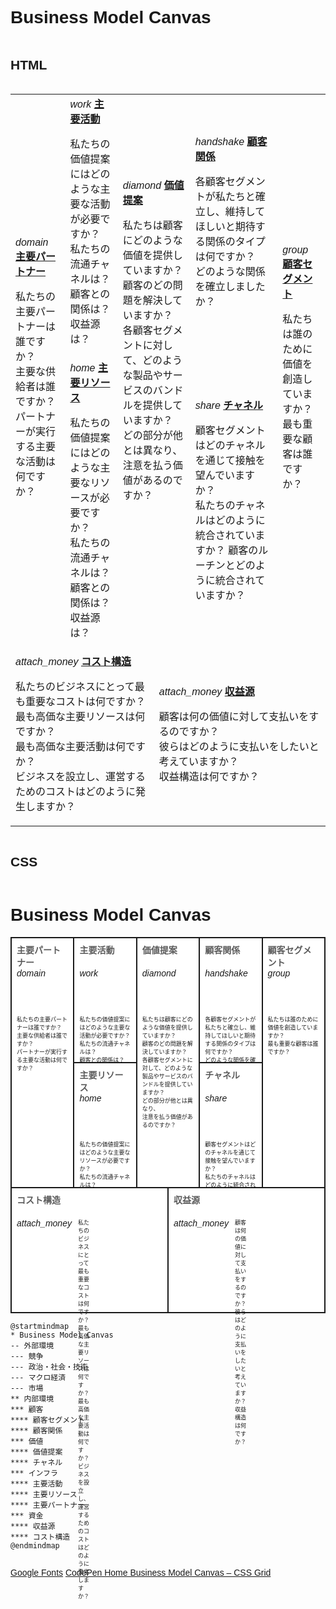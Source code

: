 # Business Model Canvas

<link href="https://fonts.googleapis.com/css2?family=Material+Icons" rel="stylesheet"></link>

<style>
  body {
  display: flex;
  flex-direction: column;
  font-family: sans-serif;
}

.wrapper {
  margin: auto;
  max-width: 960px;
  width: 100%;
}

.bmc {
  display: grid;
  grid: repeat(3, 200px) / repeat(10, 1fr);
}

.bmc,
.bmc > div {
  border: 1px solid;
  background: #fff;
}

.bmc > div {
  display: grid;
  position: relative;
  gap: 10px;
  grid-template-rows: 30px;
  grid-auto-rows: 65px;
  padding: 8px;
}

.bmc > div:nth-child(8),
.bmc > div:nth-child(9) {
  grid: 30px / repeat(5, 1fr);
}
.bmc > div:nth-child(8) h3,
.bmc > div:nth-child(9) h3 {
  grid-column: 1 / -1;
}


.bmc > div:nth-child(8) .note,
.bmc > div:nth-child(9) .note {
  grid-column: span 2;
}

.bmc h3 {
  margin: 0;
  font-size: 14px;
  color: #5b5b5b;
}

.desc {
  font-size: 9px;
  display: flex;
}

.note {
  padding: 15px;
  background: #F33C61;
  color: #fff;
  font-size: 14px;
  display: flex;
  align-items: center;
  justify-content: center;
  box-shadow: 0 2px 6px 1px rgba(0,0,0,.2);
}

.note.green {
  background: #79D12A;
}

.bmc > div:nth-child(1),
.bmc > div:nth-child(4),
.bmc > div:nth-child(7) {
  grid-area: span 2 / span 2;
}

.bmc > div:nth-child(2),
.bmc > div:nth-child(5) {
  grid-column: span 2;
}

.bmc > div:nth-child(3) {
  grid-column: 3 / span 2;
  grid-row: 2;
}

.bmc > div:nth-child(6) {
  grid-column: 7 / span 2;
  grid-row: 2;
}

.bmc > div:nth-child(8),
.bmc > div:nth-child(9) {
  grid-area: -2 / span 5;
}
</style>

## HTML

<table>
  <tr>
    <td rowspan="2">
      <i class="material-icons">domain</i>
      <b><a href="Key_Partners.md">主要パートナー</a></b>
      <p>私たちの主要パートナーは誰ですか？<br>
      主要な供給者は誰ですか？<br>
      パートナーが実行する主要な活動は何ですか？</p>
    </td>
    <td>
      <i class="material-icons">work</i>
      <b><a href="Key_Activities.md">主要活動</a></b>
      <p>私たちの価値提案にはどのような主要な活動が必要ですか？<br>
      私たちの流通チャネルは？<br>
      顧客との関係は？<br>
      収益源は？</p>
    </td>
    <td rowspan="2" colspan="2">
      <i class="material-icons">diamond</i>
      <b><a href="Value_Propositions.md">価値提案</a></b>
      <p>私たちは顧客にどのような価値を提供していますか？<br>
      顧客のどの問題を解決していますか？<br>
      各顧客セグメントに対して、どのような製品やサービスのバンドルを提供していますか？<br>
      どの部分が他とは異なり、<br>
      注意を払う価値があるのですか？</p>
      <br><br><br><br><br>
    </td>
    <td>
      <i class="material-icons">handshake</i>
      <b><a href="Customer_Relationships.md">顧客関係</a></b>
      <p>各顧客セグメントが私たちと確立し、維持してほしいと期待する関係のタイプは何ですか？<br>
      どのような関係を確立しましたか？</p>
    </td>
    <td rowspan="2">
      <i class="material-icons">group</i>
      <b><a href="Customer_Segments.md">顧客セグメント</a></b>
      <p>私たちは誰のために価値を創造していますか？<br>
      最も重要な顧客は誰ですか？</p>
    </td>
  </tr>
  <tr>
    <td>
      <i class="material-icons">home</i>
      <b><a href="Key_Resources.md">主要リソース</a></b>
      <p>私たちの価値提案にはどのような主要なリソースが必要ですか？<br>
      私たちの流通チャネルは？<br>
      顧客との関係は？<br>
      収益源は？</p>
    </td>
    <td>
      <i class="material-icons">share</i>
      <b><a href="Channels.md">チャネル</a></b>
      <p>顧客セグメントはどのチャネルを通じて接触を望んでいますか？<br>
      私たちのチャネルはどのように統合されていますか？
      顧客のルーチンとどのように統合されていますか？</p>
    </td>
  </tr>
  <tr>
    <td colspan="3">
      <i class="material-icons">attach_money</i>
      <b><a href="Financial_Plan.md">コスト構造</a></b>
      <p>私たちのビジネスにとって最も重要なコストは何ですか？<br>
      最も高価な主要リソースは何ですか？<br>
      最も高価な主要活動は何ですか？<br>
      ビジネスを設立し、運営するためのコストはどのように発生しますか？</p>
    </td>
    <td colspan="3">
      <i class="material-icons">attach_money</i>
      <b><a href="Financial_Plan.md">収益源</a></b>
      <p>顧客は何の価値に対して支払いをするのですか？ <br>
      彼らはどのように支払いをしたいと考えていますか？ <br>
      収益構造は何ですか？</p>
    </td>
  </tr>
</table>

## CSS

<div class="wrapper">
  <h1>Business Model Canvas</h1>
  <div class="bmc">
    <div>
      <h3>主要パートナー</h3>
      <i class="material-icons">domain</i>
      <div class="desc">
        私たちの主要パートナーは誰ですか？</br>
        主要な供給者は誰ですか？</br>
        パートナーが実行する主要な活動は何ですか？
      </div>
    </div>
    <div>
      <h3>主要活動</h3>
      <i class="material-icons">work</i>
      <div class="desc">
        私たちの価値提案にはどのような主要な活動が必要ですか？</br>
        私たちの流通チャネルは？</br>
        顧客との関係は？</br>
        収益源は？
      </div>
    </div>
    <div>
      <h3>主要リソース</h3>
      <i class="material-icons">home</i>
      <div class="desc">
        私たちの価値提案にはどのような主要なリソースが必要ですか？</br>
        私たちの流通チャネルは？</br>
        顧客との関係は？</br>
        収益源は？
      </div>
    </div>
    <div>
      <h3>価値提案</h3>
      <i class="material-icons">diamond</i>
      <div class="desc">
        私たちは顧客にどのような価値を提供していますか？</br>
        顧客のどの問題を解決していますか？</br>
        各顧客セグメントに対して、どのような製品やサービスのバンドルを提供していますか？</br>
        どの部分が他とは異なり、</br>
        注意を払う価値があるのですか？
      </div>
    </div>
    <div>
      <h3>顧客関係</h3>
      <i class="material-icons">handshake</i>
      <div class="desc">
       各顧客セグメントが私たちと確立し、維持してほしいと期待する関係のタイプは何ですか？</br>
       どのような関係を確立しましたか？
      </div>
    </div>
    <div>
      <h3>チャネル</h3>
      <i class="material-icons">share</i>
      <div class="desc">
        顧客セグメントはどのチャネルを通じて接触を望んでいますか？</br>
        私たちのチャネルはどのように統合されていますか？</br>
        顧客のルーチンとどのように統合されていますか？
      </div>
    </div>
    <div>
      <h3>顧客セグメント</h3>
      <i class="material-icons">group</i>
      <div class="desc">
        私たちは誰のために価値を創造していますか？</br>
        最も重要な顧客は誰ですか？
      </div>
    </div>
    <div>
      <h3>コスト構造</h3>
      <i class="material-icons">attach_money</i>
      <div class="desc">
        私たちのビジネスにとって最も重要なコストは何ですか？</br>
        最も高価な主要リソースは何ですか？</br>
        最も高価な主要活動は何ですか？</br>
        ビジネスを設立し、運営するためのコストはどのように発生しますか？
      </div>
    </div>
    <div>
      <h3>収益源</h3>
      <i class="material-icons">attach_money</i>
      <div class="desc">
        顧客は何の価値に対して支払いをするのですか？ </br>
        彼らはどのように支払いをしたいと考えていますか？ </br>
        収益構造は何ですか？
      </div>
    </div>
  </div>
</div>

```plantuml
@startmindmap
* Business Model Canvas
-- 外部環境
--- 競争
--- 政治・社会・技術
--- マクロ経済
--- 市場
** 内部環境
*** 顧客
**** 顧客セグメント
**** 顧客関係
*** 価値
**** 価値提案
**** チャネル
*** インフラ
**** 主要活動
**** 主要リソース
**** 主要パートナー
*** 資金
**** 収益源
**** コスト構造
@endmindmap
```

[Google Fonts](https://fonts.google.com/icons?selected=Material+Symbols+Outlined:attach_money:FILL@0;wght@400;GRAD@0;opsz@23)
[CodePen Home Business Model Canvas – CSS Grid](https://codepen.io/radioative/pen/NeqdKj)
